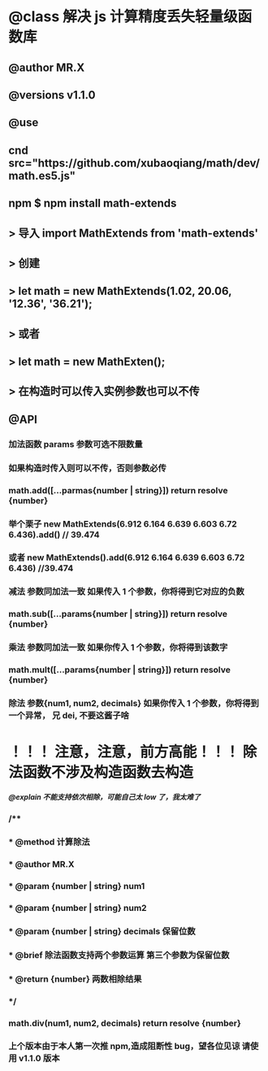# @class 解决 js 计算精度丢失轻量级函数库

## @author MR.X

## @versions v1.1.0

## @use

## cnd src=\"https\:\/\/github.com\/xubaoqiang\/math\/dev\/math.es5.js\"

## npm \$ npm install math-extends

## > 导入 import MathExtends from 'math-extends'

## > 创建

## > let math = new MathExtends(1.02, 20.06, '12.36', '36.21');

## > 或者

## > let math = new MathExten();

## > 在构造时可以传入实例参数也可以不传

## @API

### 加法函数 params 参数可选不限数量

### 如果构造时传入则可以不传，否则参数必传

### math.add([...parmas{number | string}]) return resolve {number}

### 举个栗子 new MathExtends(6.912 6.164 6.639 6.603 6.72 6.436).add() // 39.474

### 或者 new MathExtends().add(6.912 6.164 6.639 6.603 6.72 6.436) //39.474

### 减法 参数同加法一致 如果传入 1 个参数，你将得到它对应的负数

### math.sub([...params{number | string}]) return resolve {number}

### 乘法 参数同加法一致 如果你传入 1 个参数，你将得到该数字

### math.mult([...params{number | string}]) return resolve {number}

### 除法 参数{num1, num2, decimals} 如果你传入 1 个参数，你将得到一个异常， 兄 dei, 不要这酱子啥

# ！！！ 注意，注意，前方高能！！！ 除法函数不涉及构造函数去构造

##### @explain 不能支持依次相除，可能自己太 low 了，我太难了

### /\*\*

### \* @method 计算除法

### \* @author MR.X

### \* @param {number | string} num1

### \* @param {number | string} num2

### \* @param {number | string} decimals 保留位数

### \* @brief 除法函数支持两个参数运算 第三个参数为保留位数

### \* @return {number} 两数相除结果

### \*/

### math.div(num1, num2, decimals) return resolve {number}

### 上个版本由于本人第一次推 npm,造成阻断性 bug，望各位见谅 请使用 v1.1.0 版本

